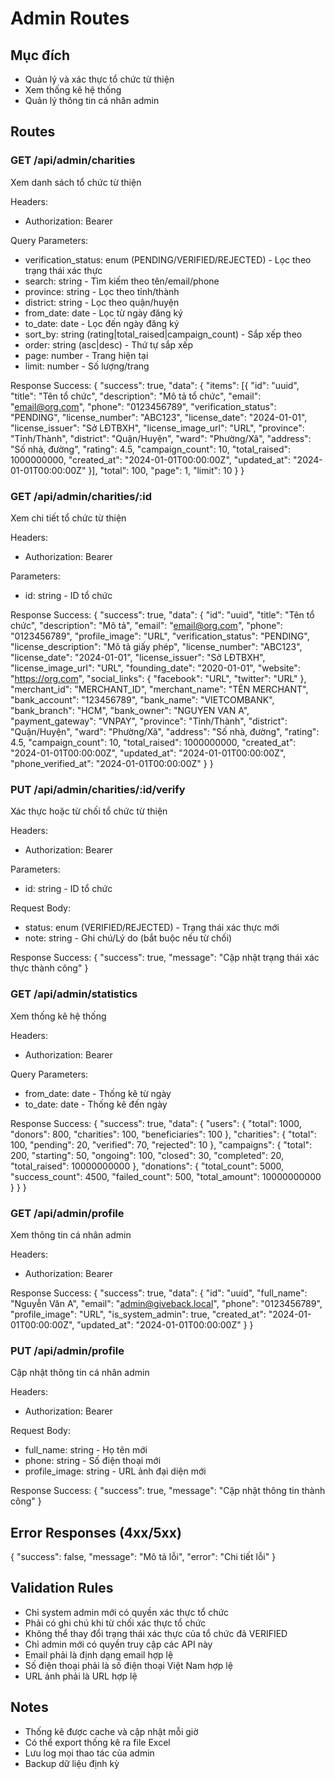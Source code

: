 # Admin Routes

## Mục đích
- Quản lý và xác thực tổ chức từ thiện
- Xem thống kê hệ thống
- Quản lý thông tin cá nhân admin

## Routes

### GET /api/admin/charities
Xem danh sách tổ chức từ thiện

Headers:
- Authorization: Bearer <token>

Query Parameters:
- verification_status: enum (PENDING/VERIFIED/REJECTED) - Lọc theo trạng thái xác thực
- search: string - Tìm kiếm theo tên/email/phone
- province: string - Lọc theo tỉnh/thành
- district: string - Lọc theo quận/huyện
- from_date: date - Lọc từ ngày đăng ký
- to_date: date - Lọc đến ngày đăng ký
- sort_by: string (rating|total_raised|campaign_count) - Sắp xếp theo
- order: string (asc|desc) - Thứ tự sắp xếp
- page: number - Trang hiện tại
- limit: number - Số lượng/trang

Response Success:
{
  "success": true,
  "data": {
    "items": [{
      "id": "uuid",
      "title": "Tên tổ chức",
      "description": "Mô tả tổ chức",
      "email": "email@org.com",
      "phone": "0123456789",
      "verification_status": "PENDING",
      "license_number": "ABC123",
      "license_date": "2024-01-01",
      "license_issuer": "Sở LĐTBXH",
      "license_image_url": "URL",
      "province": "Tỉnh/Thành",
      "district": "Quận/Huyện",
      "ward": "Phường/Xã",
      "address": "Số nhà, đường",
      "rating": 4.5,
      "campaign_count": 10,
      "total_raised": 1000000000,
      "created_at": "2024-01-01T00:00:00Z",
      "updated_at": "2024-01-01T00:00:00Z"
    }],
    "total": 100,
    "page": 1,
    "limit": 10
  }
}

### GET /api/admin/charities/:id
Xem chi tiết tổ chức từ thiện

Headers:
- Authorization: Bearer <token>

Parameters:
- id: string - ID tổ chức

Response Success:
{
  "success": true,
  "data": {
    "id": "uuid",
    "title": "Tên tổ chức",
    "description": "Mô tả",
    "email": "email@org.com",
    "phone": "0123456789",
    "profile_image": "URL",
    "verification_status": "PENDING",
    "license_description": "Mô tả giấy phép",
    "license_number": "ABC123",
    "license_date": "2024-01-01",
    "license_issuer": "Sở LĐTBXH",
    "license_image_url": "URL",
    "founding_date": "2020-01-01",
    "website": "https://org.com",
    "social_links": {
      "facebook": "URL",
      "twitter": "URL"
    },
    "merchant_id": "MERCHANT_ID",
    "merchant_name": "TÊN MERCHANT",
    "bank_account": "123456789",
    "bank_name": "VIETCOMBANK",
    "bank_branch": "HCM",
    "bank_owner": "NGUYEN VAN A",
    "payment_gateway": "VNPAY",
    "province": "Tỉnh/Thành",
    "district": "Quận/Huyện",
    "ward": "Phường/Xã",
    "address": "Số nhà, đường",
    "rating": 4.5,
    "campaign_count": 10,
    "total_raised": 1000000000,
    "created_at": "2024-01-01T00:00:00Z",
    "updated_at": "2024-01-01T00:00:00Z",
    "phone_verified_at": "2024-01-01T00:00:00Z"
  }
}

### PUT /api/admin/charities/:id/verify
Xác thực hoặc từ chối tổ chức từ thiện

Headers:
- Authorization: Bearer <token>

Parameters:
- id: string - ID tổ chức

Request Body:
- status: enum (VERIFIED/REJECTED) - Trạng thái xác thực mới
- note: string - Ghi chú/Lý do (bắt buộc nếu từ chối)

Response Success:
{
  "success": true,
  "message": "Cập nhật trạng thái xác thực thành công"
}

### GET /api/admin/statistics
Xem thống kê hệ thống

Headers:
- Authorization: Bearer <token>

Query Parameters:
- from_date: date - Thống kê từ ngày
- to_date: date - Thống kê đến ngày

Response Success:
{
  "success": true,
  "data": {
    "users": {
      "total": 1000,
      "donors": 800,
      "charities": 100,
      "beneficiaries": 100
    },
    "charities": {
      "total": 100,
      "pending": 20,
      "verified": 70,
      "rejected": 10
    },
    "campaigns": {
      "total": 200,
      "starting": 50,
      "ongoing": 100,
      "closed": 30,
      "completed": 20,
      "total_raised": 10000000000
    },
    "donations": {
      "total_count": 5000,
      "success_count": 4500,
      "failed_count": 500,
      "total_amount": 10000000000
    }
  }
}

### GET /api/admin/profile
Xem thông tin cá nhân admin

Headers:
- Authorization: Bearer <token>

Response Success:
{
  "success": true,
  "data": {
    "id": "uuid",
    "full_name": "Nguyễn Văn A",
    "email": "admin@giveback.local",
    "phone": "0123456789",
    "profile_image": "URL",
    "is_system_admin": true,
    "created_at": "2024-01-01T00:00:00Z",
    "updated_at": "2024-01-01T00:00:00Z"
  }
}

### PUT /api/admin/profile
Cập nhật thông tin cá nhân admin

Headers:
- Authorization: Bearer <token>

Request Body:
- full_name: string - Họ tên mới
- phone: string - Số điện thoại mới
- profile_image: string - URL ảnh đại diện mới

Response Success:
{
  "success": true,
  "message": "Cập nhật thông tin thành công"
}

## Error Responses (4xx/5xx)
{
  "success": false,
  "message": "Mô tả lỗi",
  "error": "Chi tiết lỗi"
}

## Validation Rules
- Chỉ system admin mới có quyền xác thực tổ chức
- Phải có ghi chú khi từ chối xác thực tổ chức
- Không thể thay đổi trạng thái xác thực của tổ chức đã VERIFIED
- Chỉ admin mới có quyền truy cập các API này
- Email phải là định dạng email hợp lệ
- Số điện thoại phải là số điện thoại Việt Nam hợp lệ
- URL ảnh phải là URL hợp lệ

## Notes
- Thống kê được cache và cập nhật mỗi giờ
- Có thể export thống kê ra file Excel
- Lưu log mọi thao tác của admin
- Backup dữ liệu định kỳ